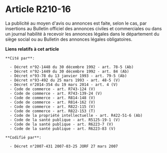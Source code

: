 # Article R210-16

La publicité au moyen d'avis ou annonces est faite, selon le cas, par insertions au Bulletin officiel des annonces civiles et
commerciales ou dans un journal habilité à recevoir les annonces légales dans le département du siège social ou au Bulletin
des annonces légales obligatoires.

**Liens relatifs à cet article**

	**Cité par**:

	  - Décret n°92-1448 du 30 décembre 1992 - art. 78-5 (Ab)
	  - Décret n°92-1449 du 30 décembre 1992 - art. 84 (Ab)
	  - Décret n°93-78 du 13 janvier 1993 - art. 79-5 (Ab)
	  - Décret n°93-492 du 25 mars 1993 - art. 48-5 (V)
	  - Décret n°2014-354 du 19 mars 2014 - art. 4 (V)
	  - Code de commerce - art. R743-124 (V)
	  - Code de commerce - art. R743-139-24 (V)
	  - Code de commerce - art. R814-148 (V)
	  - Code de commerce - art. R814-162 (V)
	  - Code de commerce - art. R822-115 (V)
	  - Code de commerce - art. R822-153 (T)
	  - Code de la propriété intellectuelle - art. R422-51-6 (Ab)
	  - Code de la santé publique - art. R5125-19-1 (V)
	  - Code de la santé publique - art. R6223-7 (V)
	  - Code de la santé publique - art. R6223-83 (V)

	**Codifié par**:

	  - Décret n°2007-431 2007-03-25 JORF 27 mars 2007
